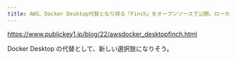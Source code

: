 ```yaml
---
title: AWS、Docker Desktop代替となり得る「Finch」をオープンソースで公開。ローカルマシンに仮想環境とコンテナランタイム、ビルドツールなど一式を導入 － Publickey
---
```


https://www.publickey1.jp/blog/22/awsdocker_desktopfinch.html

Docker Desktop の代替として、新しい選択肢になりそう。

